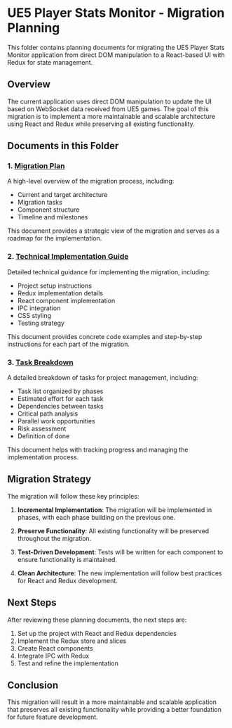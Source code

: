 # UE5 Player Stats Monitor - Migration Planning

This folder contains planning documents for migrating the UE5 Player Stats Monitor application from direct DOM manipulation to a React-based UI with Redux for state management.

## Overview

The current application uses direct DOM manipulation to update the UI based on WebSocket data received from UE5 games. The goal of this migration is to implement a more maintainable and scalable architecture using React and Redux while preserving all existing functionality.

## Documents in this Folder

### 1. [Migration Plan](migration-plan.md)

A high-level overview of the migration process, including:
- Current and target architecture
- Migration tasks
- Component structure
- Timeline and milestones

This document provides a strategic view of the migration and serves as a roadmap for the implementation.

### 2. [Technical Implementation Guide](technical-implementation-guide.md)

Detailed technical guidance for implementing the migration, including:
- Project setup instructions
- Redux implementation details
- React component implementation
- IPC integration
- CSS styling
- Testing strategy

This document provides concrete code examples and step-by-step instructions for each part of the migration.

### 3. [Task Breakdown](task-breakdown.md)

A detailed breakdown of tasks for project management, including:
- Task list organized by phases
- Estimated effort for each task
- Dependencies between tasks
- Critical path analysis
- Parallel work opportunities
- Risk assessment
- Definition of done

This document helps with tracking progress and managing the implementation process.

## Migration Strategy

The migration will follow these key principles:

1. **Incremental Implementation**: The migration will be implemented in phases, with each phase building on the previous one.

2. **Preserve Functionality**: All existing functionality will be preserved throughout the migration.

3. **Test-Driven Development**: Tests will be written for each component to ensure functionality is maintained.

4. **Clean Architecture**: The new implementation will follow best practices for React and Redux development.

## Next Steps

After reviewing these planning documents, the next steps are:

1. Set up the project with React and Redux dependencies
2. Implement the Redux store and slices
3. Create React components
4. Integrate IPC with Redux
5. Test and refine the implementation

## Conclusion

This migration will result in a more maintainable and scalable application that preserves all existing functionality while providing a better foundation for future feature development.